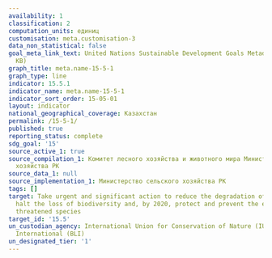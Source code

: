 ```yaml
---
availability: 1
classification: 2
computation_units: единиц
customisation: meta.customisation-3
data_non_statistical: false
goal_meta_link_text: United Nations Sustainable Development Goals Metadata (PDF 440
  KB)
graph_title: meta.name-15-5-1
graph_type: line
indicator: 15.5.1
indicator_name: meta.name-15-5-1
indicator_sort_order: 15-05-01
layout: indicator
national_geographical_coverage: Казахстан
permalink: /15-5-1/
published: true
reporting_status: complete
sdg_goal: '15'
source_active_1: true
source_compilation_1: Комитет лесного хозяйства и животного мира Министерство сельского
  хозяйства РК
source_data_1: null
source_implementation_1: Министерство сельского хозяйства РК
tags: []
target: Take urgent and significant action to reduce the degradation of natural habitats,
  halt the loss of biodiversity and, by 2020, protect and prevent the extinction of
  threatened species
target_id: '15.5'
un_custodian_agency: International Union for Conservation of Nature (IUCN) BirdLife
  International (BLI)
un_designated_tier: '1'
---
```

